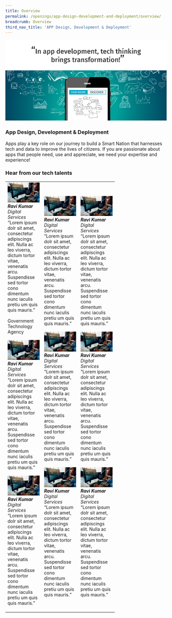 ```yaml
---
title: Overview
permalink: /openings/app-design-development-and-deployment/overview/
breadcrumb: Overview
third_nav_title: 'APP Design, Development & Deployment'
---
```

![](/images/hero-in-app-design.png)

### **App Design, Development & Deployment**

Apps play a key role on our journey to build a Smart Nation that harnesses tech and data 
to improve the lives of citizens. If you are passionate about apps that people need, use and appreciate, we need your expertise and experience! 

### **Hear from our tech talents**

<table width="300px">
<tbody>
      <td width="100px">
         <a href="#"><img src="/images/placeholder.png" alt="" title="Tech Talent" /></a><br /><em><strong>Ravi Kumar</strong><br />Digital Services</em><br />“Lorem ipsum dolr sit amet,
consectetur adipiscings elit. Nulla ac leo viverra, dictum tortor vitae, venenatis arcu. Suspendisse sed tortor cono dimentum nunc iaculis pretiu um quis quis mauris.”<br><br>Government Technology Agency    
      <br><br>
      <a href="#"><img src="/images/placeholder.png" alt="" title="Tech Talent" /></a><br /><em><strong>Ravi Kumar</strong><br />Digital Services</em><br />“Lorem ipsum dolr sit amet,
consectetur adipiscings elit. Nulla ac leo viverra, dictum tortor vitae, venenatis arcu. Suspendisse sed tortor cono dimentum nunc iaculis pretiu um quis quis mauris.”
      <br /><br />
      <a href="#"><img src="/images/placeholder.png" alt="" title="Tech Talent" /></a><br /><em><strong>Ravi Kumar</strong><br />Digital Services</em><br />“Lorem ipsum dolr sit amet,
consectetur adipiscings elit. Nulla ac leo viverra, dictum tortor vitae, venenatis arcu. Suspendisse sed tortor cono dimentum nunc iaculis pretiu um quis quis mauris.” 
          <br /><br />
      </td>
      <td width="100px">
      <a href="#"><img src="/images/placeholder.png" alt="" title="Tech Talent" /></a><br /><em><strong>Ravi Kumar</strong><br />Digital Services</em><br />“Lorem ipsum dolr sit amet,
consectetur adipiscings elit. Nulla ac leo viverra, dictum tortor vitae, venenatis arcu. Suspendisse sed tortor cono dimentum nunc iaculis pretiu um quis quis mauris.”    
      <br><br>
      <a href="#"><img src="/images/placeholder.png" alt="" title="Tech Talent" /></a><br /><em><strong>Ravi Kumar</strong><br />Digital Services</em><br />“Lorem ipsum dolr sit amet,
consectetur adipiscings elit. Nulla ac leo viverra, dictum tortor vitae, venenatis arcu. Suspendisse sed tortor cono dimentum nunc iaculis pretiu um quis quis mauris.”
      <br /><br />
      <a href="#"><img src="/images/placeholder.png" alt="" title="Tech Talent" /></a><br /><em><strong>Ravi Kumar</strong><br />Digital Services</em><br />“Lorem ipsum dolr sit amet,
consectetur adipiscings elit. Nulla ac leo viverra, dictum tortor vitae, venenatis arcu. Suspendisse sed tortor cono dimentum nunc iaculis pretiu um quis quis mauris.” 
      </td>
      <td width="100px">
      <a href="#"><img src="/images/placeholder.png" alt="" title="Tech Talent" /></a><br /><em><strong>Ravi Kumar</strong><br />Digital Services</em><br />“Lorem ipsum dolr sit amet,
consectetur adipiscings elit. Nulla ac leo viverra, dictum tortor vitae, venenatis arcu. Suspendisse sed tortor cono dimentum nunc iaculis pretiu um quis quis mauris.”    
      <br><br>
      <a href="#"><img src="/images/placeholder.png" alt="" title="Tech Talent" /></a><br /><em><strong>Ravi Kumar</strong><br />Digital Services</em><br />“Lorem ipsum dolr sit amet,
consectetur adipiscings elit. Nulla ac leo viverra, dictum tortor vitae, venenatis arcu. Suspendisse sed tortor cono dimentum nunc iaculis pretiu um quis quis mauris.”
      <br /><br />
      <a href="#"><img src="/images/placeholder.png" alt="" title="Tech Talent" /></a><br /><em><strong>Ravi Kumar</strong><br />Digital Services</em><br />“Lorem ipsum dolr sit amet,
consectetur adipiscings elit. Nulla ac leo viverra, dictum tortor vitae, venenatis arcu. Suspendisse sed tortor cono dimentum nunc iaculis pretiu um quis quis mauris.” 
      </td>
  </tbody>
</table>